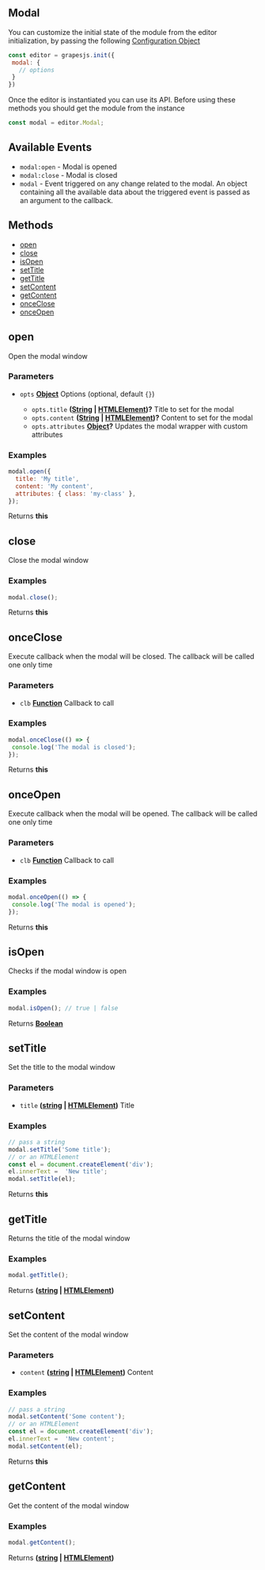 <!-- Generated by documentation.js. Update this documentation by updating the source code. -->

## Modal

You can customize the initial state of the module from the editor initialization, by passing the following [Configuration Object][1]

```js
const editor = grapesjs.init({
 modal: {
   // options
 }
})
```

Once the editor is instantiated you can use its API. Before using these methods you should get the module from the instance

```js
const modal = editor.Modal;
```

## Available Events

*   `modal:open` - Modal is opened
*   `modal:close` - Modal is closed
*   `modal` - Event triggered on any change related to the modal. An object containing all the available data about the triggered event is passed as an argument to the callback.

## Methods

*   [open][2]
*   [close][3]
*   [isOpen][4]
*   [setTitle][5]
*   [getTitle][6]
*   [setContent][7]
*   [getContent][8]
*   [onceClose][9]
*   [onceOpen][10]

## open

Open the modal window

### Parameters

*   `opts` **[Object][11]** Options (optional, default `{}`)

    *   `opts.title` **([String][12] | [HTMLElement][13])?** Title to set for the modal
    *   `opts.content` **([String][12] | [HTMLElement][13])?** Content to set for the modal
    *   `opts.attributes` **[Object][11]?** Updates the modal wrapper with custom attributes

### Examples

```javascript
modal.open({
  title: 'My title',
  content: 'My content',
  attributes: { class: 'my-class' },
});
```

Returns **this** 

## close

Close the modal window

### Examples

```javascript
modal.close();
```

Returns **this** 

## onceClose

Execute callback when the modal will be closed.
The callback will be called one only time

### Parameters

*   `clb` **[Function][14]** Callback to call

### Examples

```javascript
modal.onceClose(() => {
 console.log('The modal is closed');
});
```

Returns **this** 

## onceOpen

Execute callback when the modal will be opened.
The callback will be called one only time

### Parameters

*   `clb` **[Function][14]** Callback to call

### Examples

```javascript
modal.onceOpen(() => {
 console.log('The modal is opened');
});
```

Returns **this** 

## isOpen

Checks if the modal window is open

### Examples

```javascript
modal.isOpen(); // true | false
```

Returns **[Boolean][15]** 

## setTitle

Set the title to the modal window

### Parameters

*   `title` **([string][12] | [HTMLElement][13])** Title

### Examples

```javascript
// pass a string
modal.setTitle('Some title');
// or an HTMLElement
const el = document.createElement('div');
el.innerText =  'New title';
modal.setTitle(el);
```

Returns **this** 

## getTitle

Returns the title of the modal window

### Examples

```javascript
modal.getTitle();
```

Returns **([string][12] | [HTMLElement][13])** 

## setContent

Set the content of the modal window

### Parameters

*   `content` **([string][12] | [HTMLElement][13])** Content

### Examples

```javascript
// pass a string
modal.setContent('Some content');
// or an HTMLElement
const el = document.createElement('div');
el.innerText =  'New content';
modal.setContent(el);
```

Returns **this** 

## getContent

Get the content of the modal window

### Examples

```javascript
modal.getContent();
```

Returns **([string][12] | [HTMLElement][13])** 

[1]: https://github.com/artf/grapesjs/blob/master/src/modal_dialog/config/config.js

[2]: #open

[3]: #close

[4]: #isopen

[5]: #settitle

[6]: #gettitle

[7]: #setcontent

[8]: #getcontent

[9]: #onceclose

[10]: #onceopen

[11]: https://developer.mozilla.org/docs/Web/JavaScript/Reference/Global_Objects/Object

[12]: https://developer.mozilla.org/docs/Web/JavaScript/Reference/Global_Objects/String

[13]: https://developer.mozilla.org/docs/Web/HTML/Element

[14]: https://developer.mozilla.org/docs/Web/JavaScript/Reference/Statements/function

[15]: https://developer.mozilla.org/docs/Web/JavaScript/Reference/Global_Objects/Boolean
